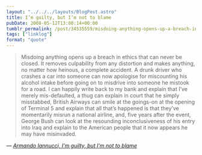 ```yaml
---
layout: "../../../layouts/BlogPost.astro"
title: I’m guilty, but I’m not to blame
pubDate: 2008-05-12T13:08:14+00:00
tumblr_permalink: /post/34535559/misdoing-anything-opens-up-a-breach-in-ethics-that
tags: ["linklog"]
format: "quote"
---
```


> Misdoing anything opens up a breach in ethics that can never be closed. It removes culpability from any distortion and makes anything, no matter how heinous, a complete accident. A drunk driver who crashes a car into someone can now apologise for miscounting his alcohol intake before going on to misdrive into someone he mistook for a road. I can happily write back to my bank and explain that I&rsquo;ve merely mis-defaulted, a thug can explain in court that he simply misstabbed, British Airways can smile at the goings-on at the opening of Terminal 5 and explain that all that&rsquo;s happened is that they&rsquo;ve momentarily misrun a national airline, and, five years after the event, George Bush can look at the resounding inconclusiveness of his entry into Iraq and explain to the American people that it now appears he may have misinvaded.

— <cite>[Armando Iannucci, _I&rsquo;m guilty, but I&rsquo;m not to blame_](https://www.theguardian.com/commentisfree/2008/may/11/1)</cite>
